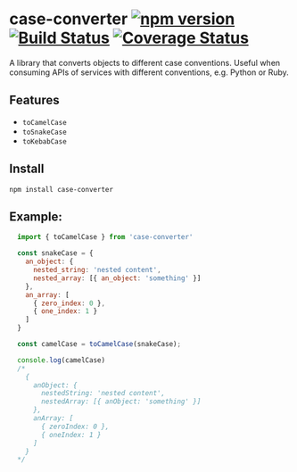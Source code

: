 # case-converter [![npm version](https://badge.fury.io/js/case-converter.svg)](https://badge.fury.io/js/case-converter) [![Build Status](https://travis-ci.org/Moezalez/case-converter.svg?branch=master)](https://travis-ci.org/Moezalez/case-converter) [![Coverage Status](https://coveralls.io/repos/github/Moezalez/case-converter/badge.svg?branch=master)](https://coveralls.io/github/Moezalez/case-converter?branch=master)

A library that converts objects to different case conventions. Useful when consuming APIs of services with different
conventions, e.g. Python or Ruby.

## Features
- `toCamelCase`
- `toSnakeCase`
- `toKebabCase`

## Install
`npm install case-converter`

## Example:

```JavaScript
  import { toCamelCase } from 'case-converter'

  const snakeCase = {
    an_object: {
      nested_string: 'nested content',
      nested_array: [{ an_object: 'something' }]
    },
    an_array: [
      { zero_index: 0 },
      { one_index: 1 }
    ]
  }

  const camelCase = toCamelCase(snakeCase);

  console.log(camelCase)
  /*
    {
      anObject: {
        nestedString: 'nested content',
        nestedArray: [{ anObject: 'something' }]
      },
      anArray: [
        { zeroIndex: 0 },
        { oneIndex: 1 }
      ]
    }
  */
```
